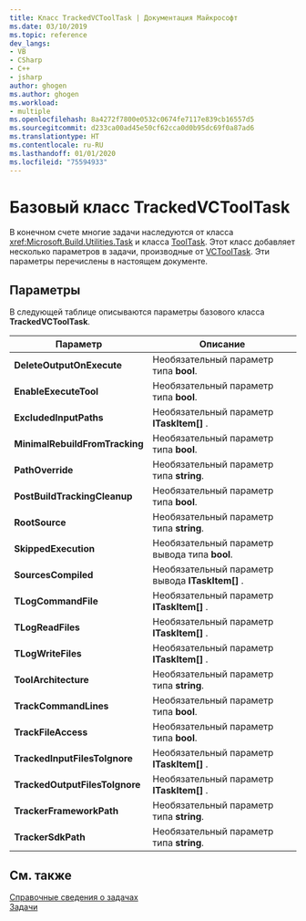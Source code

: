 ```yaml
---
title: Класс TrackedVCToolTask | Документация Майкрософт
ms.date: 03/10/2019
ms.topic: reference
dev_langs:
- VB
- CSharp
- C++
- jsharp
author: ghogen
ms.author: ghogen
ms.workload:
- multiple
ms.openlocfilehash: 8a4272f7800e0532c0674fe7117e839cb16557d5
ms.sourcegitcommit: d233ca00ad45e50cf62cca0d0b95dc69f0a87ad6
ms.translationtype: HT
ms.contentlocale: ru-RU
ms.lasthandoff: 01/01/2020
ms.locfileid: "75594933"
---
```

# <a name="trackedvctooltask-base-class"></a>Базовый класс TrackedVCToolTask

В конечном счете многие задачи наследуются от класса <xref:Microsoft.Build.Utilities.Task> и класса [ToolTask](/dotnet/api/microsoft.build.utilities.tooltask). Этот класс добавляет несколько параметров в задачи, производные от [VCToolTask](../msbuild/vctooltask-base-class.md). Эти параметры перечислены в настоящем документе.

## <a name="parameters"></a>Параметры

В следующей таблице описываются параметры базового класса **TrackedVCToolTask**.

|Параметр|Описание|
|---------------|-----------------|
|**DeleteOutputOnExecute**|Необязательный параметр типа **bool**.|
|**EnableExecuteTool**|Необязательный параметр типа **bool**.|
|**ExcludedInputPaths**|Необязательный параметр **ITaskItem[]** .|
|**MinimalRebuildFromTracking**|Необязательный параметр типа **bool**.|
|**PathOverride**|Необязательный параметр типа **string**.|
|**PostBuildTrackingCleanup**|Необязательный параметр типа **bool**.|
|**RootSource**|Необязательный параметр типа **string**.|
|**SkippedExecution**|Необязательный параметр вывода типа **bool**.|
|**SourcesCompiled**|Необязательный параметр вывода **ITaskItem[]** .|
|**TLogCommandFile**|Необязательный параметр **ITaskItem[]** .|
|**TLogReadFiles**|Необязательный параметр **ITaskItem[]** .|
|**TLogWriteFiles**|Необязательный параметр **ITaskItem[]** .|
|**ToolArchitecture**|Необязательный параметр типа **string**.|
|**TrackCommandLines**|Необязательный параметр типа **bool**.|
|**TrackFileAccess**|Необязательный параметр типа **bool**.|
|**TrackedInputFilesToIgnore**|Необязательный параметр **ITaskItem[]** .|
|**TrackedOutputFilesToIgnore**|Необязательный параметр **ITaskItem[]** .|
|**TrackerFrameworkPath**|Необязательный параметр типа **string**.|
|**TrackerSdkPath**|Необязательный параметр типа **string**.|

## <a name="see-also"></a>См. также

[Справочные сведения о задачах](../msbuild/msbuild-task-reference.md)<br/>
[Задачи](../msbuild/msbuild-tasks.md)
